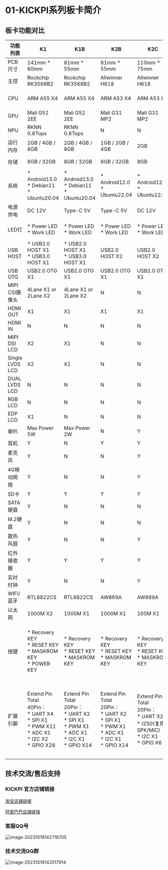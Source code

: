 # 01-KICKPI系列板卡简介





## 板卡功能对比

| 功能列表        | K1                                                           | K1B                                                          | K2B                                                          | K2C                                                          | K3                                                           | K4B                                                          | K5                                                           | K6B                                                          | K7                                                           | K8                                                           |
| --------------- | ------------------------------------------------------------ | ------------------------------------------------------------ | ------------------------------------------------------------ | ------------------------------------------------------------ | ------------------------------------------------------------ | ------------------------------------------------------------ | ------------------------------------------------------------ | ------------------------------------------------------------ | ------------------------------------------------------------ | ------------------------------------------------------------ |
| PCB尺寸         | 141mm * 80mm                                                 | 81mm * 55mm                                                  | 81mm * 55mm                                                  | 110mm * 75mm                                                 | 141mm * 80mm                                                 | 81mm * 55mm                                                  | 141mm * 80mm                                                 | 81mm * 55mm                                                  | 141mm * 80mm                                                 | 141mm * 80mm                                                 |
| 主控            | Rockchip RK3568B2                                            | Rockchip RK3568B2                                            | Allwinner H618                                               | Allwinner H618                                               | Rockchip RK3562                                              | Allwinner T113-S3                                            | Allwinner A133                                               | Rockchip RV1106                                              | Rockchip RK3576                                              | Rockchip RK3588                                              |
| CPU             | ARM A55 X4                                                   | ARM A55 X4                                                   | ARM A53 X4                                                   | ARM A53 X4                                                   | ARM Cortex-A53 X4                                            | ARM A7 X2                                                    | ARM A53 X4                                                   | ARM A7 X1                                                    | ARM A72 X4 & ARM A53 X4                                      | ARM A76 X4 & ARM A55 X4                                      |
| GPU             | Mali G52 2EE                                                 | Mali G52 2EE                                                 | Mali G31 MP2                                                 | Mali G31 MP2                                                 | Mali G52 2EE                                                 | N                                                            | PowerVR GE8300                                               | N                                                            | Mali G52 MC3                                                 | Mali G610 MC4                                                |
| NPU             | RKNN 0.8Tops                                                 | RKNN 0.8Tops                                                 | N                                                            | N                                                            | RKNN 0.8Tops                                                 | N                                                            | N                                                            | N                                                            | RKNN 6 Tops                                                  | RKNN 6 Tops                                                  |
| 运行内存        | 2GB / 4GB / 8GB                                              | 2GB / 4GB / 8GB                                              | 1GB / 2GB / 4GB                                              | 2GB                                                          | 2GB / 4GB / 8GB                                              | 128MB                                                        | 1GB / 2GB                                                    | 256MB                                                        | 4GB / 8GB / 16G                                              | 4GB / 8GB / 16G                                              |
| 存储            | 8GB / 32GB                                                   | 8GB / 32GB                                                   | 8GB / 32GB                                                   | 8GB                                                          | 8GB / 32GB                                                   | 8GB                                                          | 8GB / 32GB                                                   | 8GB                                                          | 16GB / 32GB                                                  | 16GB / 32GB                                                  |
| 系统            | * Android13.0<br />* Debian11<br />* Ubuntu20.04             | * Android13.0<br />* Debian11<br />* Ubuntu20.04             | * Android12.0<br />* Ubuntu22.04                             | * Android12.0<br />* Ubuntu22.04                             | * Android13.0<br />* Debian11<br />* Ubuntu20.04             | * Buildroot<br />*Ubuntu20.04                                | * Android10<br />* Ubuntu16.04                               | * Buildroot                                                  | * Android14.0                                                | * Android14.0                                                |
| 电源供电        | DC 12V                                                       | Type-C 5V                                                    | Type-C 5V                                                    | DC 12V                                                       | DC 12V                                                       | Type-C 5V                                                    | DC 12V                                                       | Type-C 5V                                                    | DC 12V                                                       | DC 12V                                                       |
| LED灯           | * Power LED<br />* Work LED                                  | * Power LED<br />* Work LED                                  | * Power LED<br />* Work LED                                  | * Power LED<br />* Work LED                                  | * Power LED<br />* Work LED                                  | * Power LED<br />* Work LED                                  | * Power LED<br />* Work LED                                  | * Power LED<br />* Work LED                                  | * Power LED <br />* Work LED                                 | * Power LED <br />* Work LED                                 |
| USB HOST        | * USB2.0 HOST X1<br />* USB3.0 HOST X1                       | * USB2.0 HOST X1<br />* USB3.0 HOST X1                       | USB2.0 HOST X2                                               | USB2.0 HOST X2                                               | USB2.0 HOST X2                                               | USB2.0 HOST X2                                               | USB2.0 HOST X2                                               | USB2.0 HOST X2                                               | USB3.0 HOST X3                                               | USB2.0 HOST X1<br />USB3.0 HOST X3                           |
| USB OTG         | USB2.0 OTG X1                                                | USB2.0 OTG X1                                                | USB2.0 OTG X1                                                | USB2.0 OTG X1                                                | USB2.0 OTG X1                                                | USB2.0 OTG X1                                                | USB2.0 OTG X1                                                | USB2.0 OTG X1                                                | USB3.1 OTG  X1                                               | USB3.1 OTG  X1                                               |
| MIPI CSI摄像头  | 4Lane X1 or 2Lane X2                                         | 4Lane X1 or 2Lane X2                                         | N                                                            | N                                                            | 4Lane X2 or 2Lane X4                                         | N                                                            | 4Lane X2                                                     | 4Lane X1                                                     | 4Lane X3                                                     | 4Lane X4                                                     |
| HDMI OUT        | X1                                                           | X1                                                           | X1                                                           | X1                                                           | N                                                            | N                                                            | N                                                            | N                                                            | X1                                                           | X2                                                           |
| HDMI IN         | N                                                            | N                                                            | N                                                            | N                                                            | N                                                            | N                                                            | N                                                            | N                                                            | N                                                            | X1                                                           |
| MIPI DSI LCD    | X2                                                           | X1                                                           | N                                                            | N                                                            | X1                                                           | N                                                            | N                                                            | N                                                            | X1                                                           | X1                                                           |
| Single LVDS LCD | X2                                                           | X1                                                           | N                                                            | N                                                            | X1                                                           | X1                                                           | X1                                                           | N                                                            | N                                                            | N                                                            |
| DUAL LVDS LCD   | N                                                            | N                                                            | N                                                            | N                                                            | X1                                                           | N                                                            | x1                                                           | N                                                            | N                                                            | N                                                            |
| RGB LCD         | N                                                            | N                                                            | N                                                            | N                                                            | N                                                            | N                                                            | N                                                            | Y                                                            | N                                                            | N                                                            |
| EDP LCD         | X1                                                           | N                                                            | N                                                            | N                                                            | N                                                            | N                                                            | N                                                            | N                                                            | N                                                            | N                                                            |
| 喇叭            | Max Power 5W                                                 | Max Power 2W                                                 | N                                                            | Y                                                            | Max Power 5W                                                 | Y                                                            | Y                                                            | Y                                                            | Y                                                            | Y                                                            |
| 耳机            | Y                                                            | N                                                            | Y                                                            | Y                                                            | Y                                                            | Y                                                            | Y                                                            | N                                                            | Y                                                            | Y                                                            |
| 麦克风          | Y                                                            | N                                                            | N                                                            | Y                                                            | Y                                                            | Y                                                            | Y                                                            | Y                                                            | Y                                                            | Y                                                            |
| 4G移动网络      | Y                                                            | N                                                            | N                                                            | Y                                                            | Y                                                            | Y                                                            | Y                                                            | Y                                                            | Y                                                            | Y                                                            |
| SD卡            | Y                                                            | Y                                                            | Y                                                            | Y                                                            | Y                                                            | Y                                                            | Y                                                            | Y                                                            | Y                                                            | Y                                                            |
| SATA硬盘        | Y                                                            | N                                                            | N                                                            | N                                                            | N                                                            | N                                                            | N                                                            | N                                                            | N                                                            | N                                                            |
| M.2硬盘         | Y                                                            | N                                                            | N                                                            | N                                                            | Y                                                            | N                                                            | N                                                            | N                                                            | Y                                                            |                                                              |
| 散热风扇        | Y                                                            | N                                                            | N                                                            | Y                                                            | Y                                                            | N                                                            | Y                                                            | N                                                            | Y                                                            | Y                                                            |
| 红外接收器      | Y                                                            | Y                                                            | Y                                                            | Y                                                            | Y                                                            | N                                                            | Y                                                            | Y                                                            | Y                                                            | Y                                                            |
| 实时时钟        | Y                                                            | N                                                            | N                                                            | Y                                                            | Y                                                            | Y                                                            | Y                                                            | Y                                                            | Y                                                            | Y                                                            |
| WIFI/蓝牙       | RTL8822CS                                                    | RTL8822CS                                                    | AW869A                                                       | AW869A                                                       | RTL8822CS                                                    | RTL8723BU                                                    | AW869A                                                       | RTL8723BU                                                    | RTL8822CS                                                    | RTL8852BE                                                    |
| 以太网          | 1000M X2                                                     | 1000M X1                                                     | 1000M X1                                                     | 100M X1                                                      | * 1000M X1<br />* 100M X1                                    | 100M X1                                                      | 1000M X1                                                     | 100M X1                                                      | 1000M X2                                                     | 1000M X2                                                     |
| 按键            | * Recovery KEY<br />* RESET KEY<br />* MASKROM KEY<br />* POWER KEY | * Recovery KEY<br />* RESET KEY<br />* MASKROM KEY           | * Recovery KEY<br />* RESET KEY<br />* MASKROM KEY           | * Recovery KEY<br />* RESET KEY<br />* MASKROM KEY           | * Recovery KEY<br />* RESET KEY<br />* MASKROM KEY<br />* POWER KEY | * Recovery KEY<br />* RESET KEY<br />* MASKROM KEY           | * Recovery KEY<br />* RESET KEY<br />* MASKROM KEY<br />* POWER KEY | * Recovery KEY<br />* RESET KEY<br />* MASKROM KEY           | * Recovery KEY <br />* RESET KEY <br />* POWER KEY <br />* MASKROM KEY | * Recovery KEY <br />* RESET KEY <br />* POWER KEY <br />* MASKROM KEY |
| 扩展引脚        | Extend Pin Total 40Pin：<br />* UART X4<br />* SPI X1<br />* PWM X11<br />* ADC X1<br />* I2C X2<br />* GPIO X28 | Extend Pin Total 20Pin：<br />* UART X2<br />* SPI X1<br />* PWM X1<br />* ADC X1<br />* I2C X1<br />* GPIO X14 | Extend Pin Total 20Pin：<br />* UART X2<br />* SPI X1<br />* PWM X1<br />* ADC X1<br />* I2C X1<br />* GPIO X14 | Extend Pin Total 20Pin：<br />* UART X2<br />* I2S0(复用SPK/MIC)<br />* I2C X1<br />* GPIO X6 | Extend Pin Total 20Pin：<br />* UART X3<br />* I2C X1<br />* USB2.0 HOST X1<br />* PWM X1<br />* ADC X1<br />* GPIO X11 | Extend Pin Total 20Pin：<br />* UART X3<br />* I2C X1<br />* USB2.0 HOST X1<br />* PWM X1<br />* ADC X1<br />* GPIO X11 | Extend Pin Total 20Pin：<br />* UART X3<br />* I2C X1<br />* USB2.0 HOST X1<br />* PWM X1<br />* ADC X1<br />* GPIO X11 | Extend Pin Total 20Pin：<br />* UART X3<br />* I2C X1<br />* USB2.0 HOST X1<br />* PWM X1<br />* ADC X1<br />* GPIO X11 | Extend Pin Total 40Pin： <br />* CAN X2<br />* PWM X7 <br />* UART X5<br />* I3C X1 <br />* I2C X3 <br />* SPI X1<br />* PDM X1<br />* ADC X3 <br />* GPIO X22 |                                                              |





## 技术交流/售后支持

### KICKPI 官方店铺链接

[淘宝店铺链接](https://shop183733283.taobao.com/?spm=a230r.7195193.1997079397.2.10f76f498zHqMG)

[阿里巴巴店铺链接](https://shop122g2107958t7.1688.com/page/index.html?spm=0.0.wp_pc_common_header_companyName_undefined.0)



### 客服QQ号

![image-20231018142716705](http://tanzhtanzh.oss-cn-shenzhen.aliyuncs.com/img/image-20231018142716705.png)



### 技术交流QQ群

![image-20231018142017914](http://tanzhtanzh.oss-cn-shenzhen.aliyuncs.com/img/image-20231018142017914.png)

